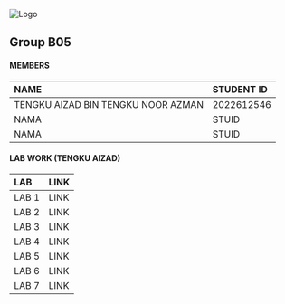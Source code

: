 
![Logo](https://media.licdn.com/dms/image/v2/D4D12AQEphQSevSnOMg/article-cover_image-shrink_600_2000/article-cover_image-shrink_600_2000/0/1706349324151?e=2147483647&v=beta&t=eSEs3Vtylj0d1UO0lgwrhqfA_JRNrxGcMlnewCTlKrA)
## Group B05

#### MEMBERS



| NAME | STUDENT ID                |
| :-------- | :------------------------- |
| TENGKU AIZAD BIN TENGKU NOOR AZMAN | 2022612546|
| NAMA | STUID|
| NAMA | STUID|


#### LAB WORK (TENGKU AIZAD)


| LAB |               LINK     |
| :--------|     :-------      |
| LAB 1           |  LINK      | 
| LAB 2           |   LINK     |
| LAB 3           |      LINK  |
| LAB 4           |    LINK    | 
| LAB 5           |  LINK      |
| LAB 6           |    LINK    |
| LAB 7           | LINK       |



